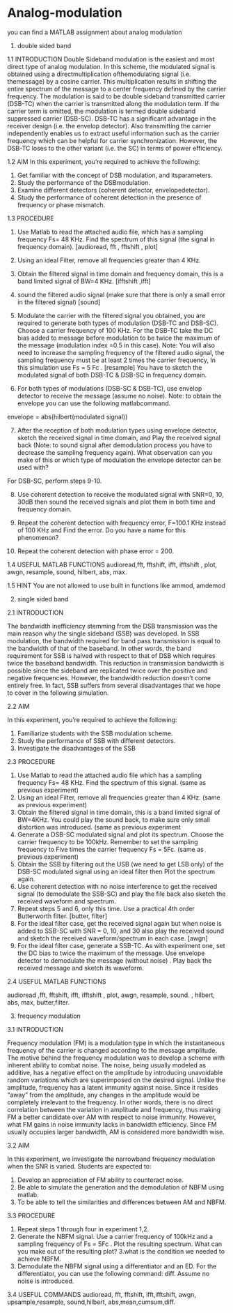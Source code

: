 # Analog-modulation
you can find a MATLAB assignment about analog modulation 
1) double sided band

1.1 INTRODUCTION
Double Sideband modulation is the easiest and most direct type of analog modulation. In this scheme, the
modulated signal is obtained using a directmultiplication ofthemodulating signal (i.e. themessage) by a cosine
carrier. This multiplication results in shifting the entire spectrum of the message to a center frequency defined
by the carrier frequency. The modulation is said to be double sideband transmitted carrier (DSB-TC) when the
carrier is transmitted along the modulation term. If the carrier term is omitted, the modulation is termed
double sideband suppressed carrier (DSB-SC). DSB-TC has a significant advantage in the receiver design (i.e.
the envelop detector). Also transmitting the carrier independently enables us to extract useful information
such as the carrier frequency which can be helpful for carrier synchronization. However, the DSB-TC loses to
the other variant (i.e. the SC) in terms of power efficiency.

1.2 AIM
In this experiment, you’re required to achieve the following:
1. Get familiar with the concept of DSB modulation, and itsparameters.
2. Study the performance of the DSBmodulation.
3. Examine different detectors (coherent detector, envelopedetector).
4. Study the performance of coherent detection in the presence of frequency or phase mismatch.
   
1.3 PROCEDURE
1. Use Matlab to read the attached audio file, which has a sampling frequency Fs= 48 KHz. Find the
spectrum of this signal (the signal in frequency domain). [audioread, fft , fftshift , plot]
2. Using an ideal Filter, remove all frequencies greater than 4 KHz.
3. Obtain the filtered signal in time domain and frequency domain, this is a band limited signal of BW=4
KHz. [ifftshift ,ifft]
4. sound the filtered audio signal (make sure that there is only a small error in the filtered signal)
[sound]
5. Modulate the carrier with the filtered signal you obtained, you are required to generate both types
of modulation (DSB-TC and DSB-SC). Choose a carrier frequency of 100 KHz. For the DSB-TC take the
DC bias added to message before modulation to be twice the maximum of the message (modulation
index =0.5 in this case).
Note: You will also need to increase the sampling frequency of the filtered audio signal, the
sampling frequency must be at least 2 times the carrier frequency, In this simulation use
Fs = 5 Fc . [resample]
You have to sketch the modulated signal of both DSB-TC & DSB-SC in frequency domain.

6. For both types of modulations (DSB-SC & DSB-TC), use envelop detector to receive the message
(assume no noise). Note: to obtain the envelope you can use the following matlabcommand.

envelope = abs(hilbert(modulated signal))

7. After the reception of both modulation types using envelope detector, sketch the received
signal in time domain, and Play the received signal back (Note: to sound signal after
demodulation process you have to decrease the sampling frequency again). What
observation can you make of this or which type of modulation the envelope detector can be
used with?

For DSB-SC, perform steps 9-10.

8. Use coherent detection to receive the modulated signal with SNR=0, 10, 30dB then sound the
received signals and plot them in both time and frequency domain.

9. Repeat the coherent detection with frequency error, F=100.1 KHz instead of 100 KHz and Find
the error. Do you have a name for this phenomenon?

10. Repeat the coherent detection with phase error = 200.



1.4 USEFUL MATLAB FUNCTIONS
audioread,fft, fftshift, ifft, ifftshift , plot, awgn, resample, sound, hilbert, abs, max.


1.5 HINT
You are not allowed to use built in functions like ammod, amdemod


2) single sided band

   
2.1 INTRODUCTION

The bandwidth inefficiency stemming from the DSB transmission was the main reason why the
single sideband (SSB) was developed. In SSB modulation, the bandwidth required for band pass
transmission is equal to the bandwidth of that of the baseband. In other words, the band
requirement for SSB is halved with respect to that of DSB which requires twice the baseband
bandwidth. This reduction in transmission bandwidth is possible since the sideband are replicated
twice over the positive and negative frequencies. However, the bandwidth reduction doesn’t come
entirely free. In fact, SSB suffers from several disadvantages that we hope to cover in the following
simulation.


2.2 AIM

In this experiment, you’re required to achieve the following:
1. Familiarize students with the SSB modulation scheme.
2. Study the performance of SSB with different detectors.
3. Investigate the disadvantages of the SSB
   
2.3 PROCEDURE

1. Use Matlab to read the attached audio file which has a sampling frequency Fs= 48 KHz. Find
the spectrum of this signal. (same as previous experiment)
2. Using an ideal Filter, remove all frequencies greater than 4 KHz. (same as previous experiment)
3. Obtain the filtered signal in time domain, this is a band limited signal of BW=4KHz. You could
play the sound back, to make sure only small distortion was introduced. (same as previous
experiment
4. Generate a DSB-SC modulated signal and plot its spectrum. Choose the carrier frequency
to be 100kHz. Remember to set the sampling frequency to Five times the carrier
frequency Fs = 5Fc. (same as previous experiment)
5. Obtain the SSB by filtering out the USB (we need to get LSB only) of the DSB-SC modulated
signal using an ideal filter then Plot the spectrum again.
6. Use coherent detection with no noise interference to get the received signal (to demodulate the
SSB-SC) and play the file back also sketch the received waveform and spectrum.
7. Repeat steps 5 and 6, only this time. Use a practical 4th order Butterworth filter. [butter, filter]
8. For the ideal filter case, get the received signal again but when noise is added to SSB-SC with
SNR = 0, 10, and 30 also play the received sound and sketch the received waveform/spectrum in
each case. [awgn]
9. For the ideal filter case, generate a SSB-TC. As with experiment one, set the DC bias to twice
the maximum of the message. Use envelope detector to demodulate the message (without noise)
. Play back the received message and sketch its waveform.

2.4 USEFUL MATLAB FUNCTIONS

audioread ,fft, fftshift, ifft, ifftshift , plot, awgn, resample, sound. , hilbert, abs, max, butter,filter.



3) frequency modulation

   
3.1 INTRODUCTION

Frequency modulation (FM) is a modulation type in which the instantaneous frequency of the carrier is
changed according to the message amplitude. The motive behind the frequency modulation was to
develop a scheme with inherent ability to combat noise. The noise, being usually modeled as additive, has
a negative effect on the amplitude by introducing unavoidable random variations which are superimposed
on the desired signal. Unlike the amplitude, frequency has a latent immunity against noise. Since it resides
“away” from the amplitude, any changes in the amplitude would be completely irrelevant to the
frequency. In other words, there is no direct correlation between the variation in amplitude and
frequency, thus making FM a better candidate over AM with respect to noise immunity. However, what
FM gains in noise immunity lacks in bandwidth efficiency. Since FM usually occupies larger bandwidth, AM
is considered more bandwidth wise.

3.2 AIM

In this experiment, we investigate the narrowband frequency modulation when the SNR is varied.
Students are expected to:
1. Develop an appreciation of FM ability to counteract noise.
2. Be able to simulate the generation and the demodulation of NBFM using matlab.
3. To be able to tell the similarities and differences between AM and NBFM.
   
3.3 PROCEDURE

1. Repeat steps 1 through four in experiment 1,2.
2. Generate the NBFM signal. Use a carrier frequency of 100kHz and a sampling frequency of Fs =
5Fc . Plot the resulting spectrum. What can you make out of the resulting plot?
3.what is the condition we needed to achieve NBFM.
4. Demodulate the NBFM signal using a differentiator and an ED. For the differentiator, you can
use the following command: diff. Assume no noise is introduced.

3.4 USEFUL COMMANDS
audioread, fft, fftshift, ifft,ifftshift, awgn, upsample,resample, sound,hilbert, abs,mean,cumsum,diff.
